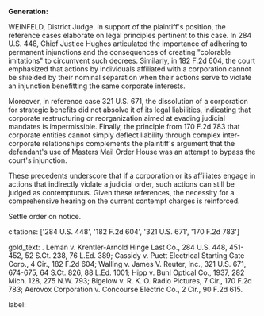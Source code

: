 **Generation:**

WEINFELD, District Judge.
In support of the plaintiff's position, the reference cases elaborate on legal principles pertinent to this case. In 284 U.S. 448, Chief Justice Hughes articulated the importance of adhering to permanent injunctions and the consequences of creating "colorable imitations" to circumvent such decrees. Similarly, in 182 F.2d 604, the court emphasized that actions by individuals affiliated with a corporation cannot be shielded by their nominal separation when their actions serve to violate an injunction benefitting the same corporate interests.

Moreover, in reference case 321 U.S. 671, the dissolution of a corporation for strategic benefits did not absolve it of its legal liabilities, indicating that corporate restructuring or reorganization aimed at evading judicial mandates is impermissible. Finally, the principle from 170 F.2d 783 that corporate entities cannot simply deflect liability through complex inter-corporate relationships complements the plaintiff's argument that the defendant's use of Masters Mail Order House was an attempt to bypass the court's injunction.

These precedents underscore that if a corporation or its affiliates engage in actions that indirectly violate a judicial order, such actions can still be judged as contemptuous. Given these references, the necessity for a comprehensive hearing on the current contempt charges is reinforced.

Settle order on notice.

citations: ['284 U.S. 448', '182 F.2d 604', '321 U.S. 671', '170 F.2d 783']

gold_text: . Leman v. Krentler-Arnold Hinge Last Co., 284 U.S. 448, 451-452, 52 S.Ct. 238, 76 L.Ed. 389; Cassidy v. Puett Electrical Starting Gate Corp., 4 Cir., 182 F.2d 604; Walling v. James V. Reuter, Inc., 321 U.S. 671, 674-675, 64 S.Ct. 826, 88 L.Ed. 1001; Hipp v. Buhl Optical Co., 1937, 282 Mich. 128, 275 N.W. 793; Bigelow v. R. K. O. Radio Pictures, 7 Cir., 170 F.2d 783; Aerovox Corporation v. Concourse Electric Co., 2 Cir., 90 F.2d 615.

label: 